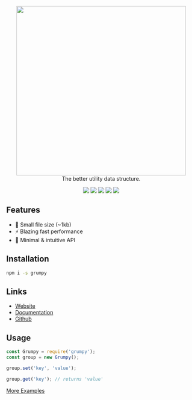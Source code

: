 
<p align="center">
    <img src="https://grumpy.js.org/img/grumpy-npm.svg" width="450">
    <br>The better utility data structure.
</p>
<p align="center">
    <a href="https://grumpy.js.org" target="_blank"><img src="https://grumpy-installs.glitch.me/build"></a>
    <a href="https://grumpy.js.org" target="_blank"><img src="https://img.shields.io/npm/v/grumpy.svg?maxAge=3600"></a>
    <a href="https://grumpy.js.org" target="_blank"><img src="https://grumpy-installs.glitch.me"></a>
    <a href="https://grumpy.js.org" target="_blank"><img src="https://grumpy-installs.glitch.me/size"></a>
	<a href="https://grumpy.js.org" target="_blank"><img src="https://grumpy-installs.glitch.me/rating"></a>
    <br>
</p>

## Features

* 🎉 Small file size (~1kb)  
* ⚡️ Blazing fast performance  
* 🚀 Minimal & intuitive API

## Installation

```bash
npm i -s grumpy
```

## Links

- [Website](https://grumpy.js.org/ "Website")
- [Documentation](https://grumpy.js.org/api "Documentation")
- [Github](https://github.com/cringiest/grumpy "Github")

## Usage

```js
const Grumpy = require('grumpy');
const group = new Grumpy();

group.set('key', 'value');

group.get('key'); // returns 'value'
```

[More Examples](https://grumpy.js.org/examples/ "More Examples")
